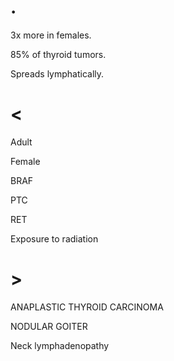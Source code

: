 # .

3x more in females.

85% of thyroid tumors.

Spreads lymphatically.

# <

Adult

Female

BRAF

PTC

RET

Exposure to radiation

# >

ANAPLASTIC THYROID CARCINOMA

NODULAR GOITER

Neck lymphadenopathy
